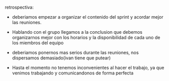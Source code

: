 retrospectiva:

- deberiamos empezar a organizar el contenido del sprint y acordar mejor las reuniones.

- Hablando con el grupo llegamos a la conclusion que debemos organizarnos mejor con los horarios y la disponibilidad de cada uno de los miembros del equipo

- deberiamos ponernos mas serios durante las reuniones, nos dispersamos demasiado(ivan tiene que putear)

- Hasta el momento no tenemos inconvenientes al hacer el trabajo, ya que venimos trabajando y comunicandonos de forma perfecta